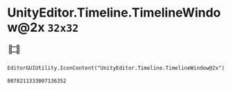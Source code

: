 # UnityEditor.Timeline.TimelineWindow@2x `32x32`
<img src="/img/UnityEditor.Timeline.TimelineWindow@2x.png" width=32 height=32>

``` CSharp
EditorGUIUtility.IconContent("UnityEditor.Timeline.TimelineWindow@2x")
```
```
8078211333007136352
```
